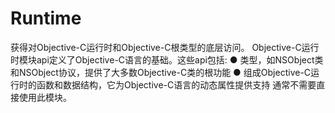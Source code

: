 # Runtime
获得对Objective-C运行时和Objective-C根类型的底层访问。
Objective-C运行时模块api定义了Objective-C语言的基础。这些api包括:
●   类型，如NSObject类和NSObject协议，提供了大多数Objective-C类的根功能
●   组成Objective-C运行时的函数和数据结构，它为Objective-C语言的动态属性提供支持
通常不需要直接使用此模块。




